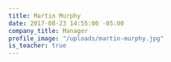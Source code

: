 ```yaml
---
title: Martin Murphy
date: 2017-08-23 14:55:00 -05:00
company_title: Manager
profile_image: "/uploads/martin-murphy.jpg"
is_teacher: true
---
```


